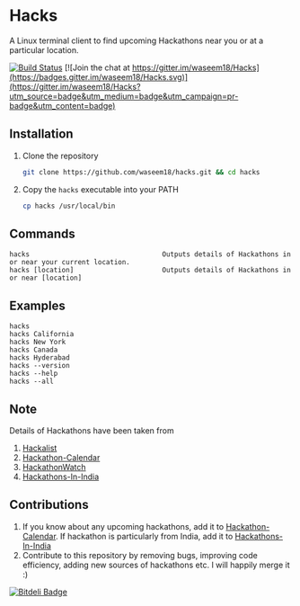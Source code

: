Hacks
============
A Linux terminal client to find upcoming Hackathons near you or at a particular location.

[![Build Status](https://travis-ci.org/waseem18/Hacks.svg?branch=master)](https://travis-ci.org/waseem18/Hacks)
[![Join the chat at https://gitter.im/waseem18/Hacks](https://badges.gitter.im/waseem18/Hacks.svg)](https://gitter.im/waseem18/Hacks?utm_source=badge&utm_medium=badge&utm_campaign=pr-badge&utm_content=badge)

Installation
--------------
1. Clone the repository
    ```sh
    git clone https://github.com/waseem18/hacks.git && cd hacks
    ```

2. Copy the `hacks` executable into your PATH
    ```sh
    cp hacks /usr/local/bin
    ```

Commands
--------
```
hacks                                 Outputs details of Hackathons in or near your current location.
hacks [location]                      Outputs details of Hackathons in or near [location]
```
Examples
--------
```
hacks
hacks California
hacks New York
hacks Canada
hacks Hyderabad
hacks --version
hacks --help
hacks --all
```

Note
--------
Details of Hackathons have been taken from

1. [Hackalist](http://www.hackalist.org)
2. [Hackathon-Calendar](https://github.com/japacible/Hackathon-Calendar)
3. [HackathonWatch](http://www.hackathonwatch.com)
4. [Hackathons-In-India](https://github.com/waseem18/Hackathons-In-India)



Contributions
---------------
1. If you know about any upcoming hackathons, add it to [Hackathon-Calendar](https://github.com/japacible/Hackathon-Calendar). If hackathon is particularly from India, add it to [Hackathons-In-India](https://github.com/waseem18/Hackathons-In-India)
2. Contribute to this repository by removing bugs, improving code efficiency, adding new sources of hackathons etc. I will happily merge it :)


[![Bitdeli Badge](https://d2weczhvl823v0.cloudfront.net/waseem18/hacks/trend.png)](https://bitdeli.com/free "Bitdeli Badge")
